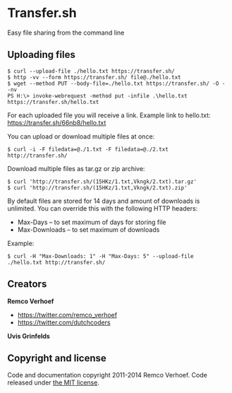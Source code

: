 # Transfer.sh
Easy file sharing from the command line

## Uploading files

```
$ curl --upload-file ./hello.txt https://transfer.sh/
$ http -vv --form https://transfer.sh/ file@./hello.txt
$ wget --method PUT --body-file=./hello.txt https://transfer.sh/ -O - -nv
PS H:\> invoke-webrequest -method put -infile .\hello.txt https://transfer.sh/hello.txt
```

For each uploaded file you will receive a link.
Example link to hello.txt: https://transfer.sh/66nb8/hello.txt

You can upload or download multiple files at once:
```
$ curl -i -F filedata=@./1.txt -F filedata=@./2.txt http://transfer.sh/
```

Download multiple files as tar.gz or zip archive:
```
$ curl 'http://transfer.sh/(15HKz/1.txt,Vkngk/2.txt).tar.gz'
$ curl 'http://transfer.sh/(15HKz/1.txt,Vkngk/2.txt).zip'
```

By default files are stored for 14 days and amount
of downloads is unlimited. You can override this with
the following HTTP headers:

 * Max-Days – to set maximum of days for storing file
 * Max-Downloads – to set maximum of downloads

Example:
```
$ curl -H "Max-Downloads: 1" -H "Max-Days: 5" --upload-file ./hello.txt http://transfer.sh/
```

## Creators

**Remco Verhoef**
- <https://twitter.com/remco_verhoef>
- <https://twitter.com/dutchcoders>

**Uvis Grinfelds**

## Copyright and license
Code and documentation copyright 2011-2014 Remco Verhoef. 
Code released under [the MIT license](LICENSE). 
